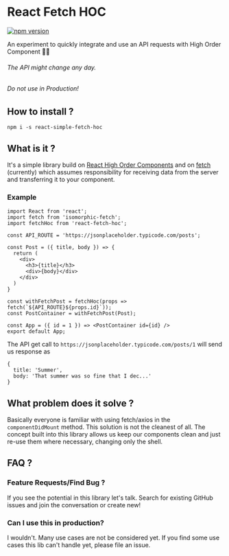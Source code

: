 React Fetch HOC
=================
[![npm version](https://badge.fury.io/js/react-simple-fetch-hoc.svg)](https://badge.fury.io/js/react-simple-fetch-hoc)

An experiment to quickly integrate and use an API requests with High Order Component 🚴🏽

###### The API might change any day.
###### Do not use in Production!

How to install ?
-----

`npm i -s react-simple-fetch-hoc`

What is it ?
-----

It's a simple library build on <a href="https://facebook.github.io/react/docs/higher-order-components.html">React High Order Components</a> and on <a href="https://developer.mozilla.org/en-US/docs/Web/API/Fetch_API">fetch</a> (currently)
which assumes responsibility for receiving data from the server and transferring it to your component.

### Example

```
import React from 'react';
import fetch from 'isomorphic-fetch';
import fetchHoc from 'react-fetch-hoc';

const API_ROUTE = 'https://jsonplaceholder.typicode.com/posts';

const Post = ({ title, body }) => {
  return (
    <div>
      <h3>{title}</h3>
      <div>{body}</div>
    </div>
  )
}

const withFetchPost = fetchHoc(props => fetch(`${API_ROUTE}${props.id}`));
const PostContainer = withFetchPost(Post);

const App = ({ id = 1 }) => <PostContainer id={id} />
export default App;

```

The API get call to `https://jsonplaceholder.typicode.com/posts/1` will send us response as
```
{
  title: 'Summer',
  body: 'That summer was so fine that I dec...'
}
```

What problem does it solve ?
-----

Basically everyone is familiar with using fetch/axios in the `componentDidMount` method. This solution is not the cleanest of all. The concept built into this library allows us keep our components clean and just re-use them where necessary, changing only the shell.

FAQ ?
-----

### Feature Requests/Find Bug ?

If you see the potential in this library let's talk. Search for existing GitHub issues and join the conversation or create new!

### Can I use this in production?

I wouldn't. Many use cases are not be considered yet. If you find some use cases this lib can't handle yet, please file an issue.
